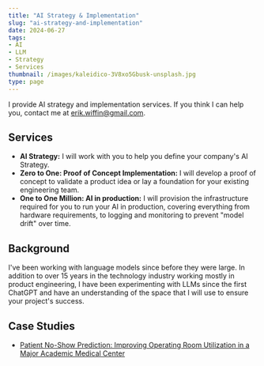 ```yaml
---
title: "AI Strategy & Implementation"
slug: "ai-strategy-and-implementation"
date: 2024-06-27
tags:
- AI
- LLM
- Strategy
- Services
thumbnail: /images/kaleidico-3V8xo5Gbusk-unsplash.jpg
type: page
---
```


I provide AI strategy and implementation services. If you think I can help you, contact me at [erik.wiffin@gmail.com](erik.wiffin@gmail.com).

## Services

* **AI Strategy:** I will work with you to help you define your company's AI Strategy. 
* **Zero to One: Proof of Concept Implementation:** I will develop a proof of concept to validate a product idea or lay a foundation for your existing engineering team.
* **One to One Million: AI in production:** I will provision the infrastructure required for you to run your AI in production, covering everything from hardware requirements, to logging and monitoring to prevent "model drift" over time.

## Background

I've been working with language models since before they were large. In addition to over 15 years in the technology industry working mostly in product engineering, I have been experimenting with LLMs since the first ChatGPT and have an understanding of the space that I will use to ensure your project's success.

## Case Studies

* [Patient No-Show Prediction: Improving Operating Room Utilization in a Major Academic Medical Center](/case-study-patient-no-show-prediction/)